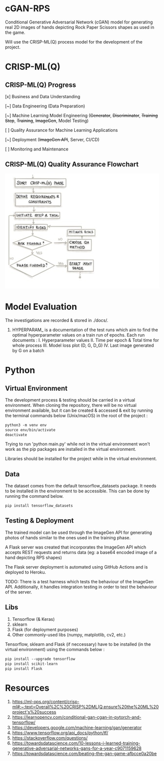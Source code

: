 # cGAN-RPS
Conditional Generative Adversarial Network (cGAN) model for generating real 2D images of hands depicting Rock Paper Scissors shapes as used in the game.

Will use the CRISP-ML(Q) process model for the development of the project. 

# CRISP-ML(Q)

## CRISP-ML(Q) Progress
[x] Business and Data Understanding

[~] Data Engineering (Data Preparation)

[~] Machine Learning Model Engineering (~~Generator~~, ~~Discriminator~~, ~~Training Step~~, ~~Training~~, ~~ImageGen~~, Model Testing)

[ ] Quality Assurance for Machine Learning Applications

[~] Deployment (~~ImageGen API~~, Server, CI/CD)

[ ] Monitoring and Maintenance

## CRISP-ML(Q) Quality Assurance Flowchart
![CRISP-ML(Q) approach for quality assurance for each of the six phases](assets/crisp-ml-phase.jpeg "CRISP-ML(Q) approach for quality assurance for each of the six phases")

# Model Evaluation
The investigations are recorded & stored in ./docs/.
1. HYPERPARAM_<INTEGER> is a documentation of the test runs which aim to find the optimal hyperparameter values on a train run of <INTEGER> epochs. 
Each run documents :
    I. Hyperparameter values
    II. Time per epoch & Total time for whole process
    III. Model loss plot (D, G, D_G)
    IV. Last image generated by G on a batch

# Python

## Virtual Environment
The development process & testing should be carried in a virtual environment. When cloning the repository, there will be no virtual environment available, but it can be created & accessed & exit by running the terminal commands below (Unix/macOS) in the root of the project :
```console
python3 -m venv env
source env/bin/activate
deactivate
```
Trying to run 'python main.py' while not in the virtual environment won't work as the pip packages are installed in the virtual environment.

Libraries should be installed for the project while in the virtual environment.

## Data
The dataset comes from the default tensorflow_datasets package. It needs to be installed in the environment to be accessible. This can be done by running the command below.

```console
pip install tensorflow_datasets
```

## Testing & Deployment
The trained model can be used through the ImageGen API for generating photos of hands similar to the ones used in the training phase.

A Flask server was created that incorporates the ImageGen API which accepts REST requests and returns data (eg: a base64 encoded image of a hand depicting RPS shapes)

The Flask server deployment is automated using GitHub Actions and is deployed to Heroku.

TODO: There is a test harness which tests the behaviour of the ImageGen API. Additionally, it handles integration testing in order to test the behaviour of the server.

## Libs
1. Tensorflow (& Keras)
2. sklearn
3. Flask (for deployment purposes)
4. Other commonly-used libs (numpy, matplotlib, cv2, etc.)

Tensorflow, sklearn and Flask (if neccessary) have to be installed (in the virtual environment) using the commands below :
```console
pip install --upgrade tensorflow
pip install scikit-learn
pip install Flask
```

# Resources
1. https://ml-ops.org/content/crisp-ml#:~:text=Overall%2C%20CRISP%2DML(Q,ensure%20the%20ML%20project's%20success
2. https://learnopencv.com/conditional-gan-cgan-in-pytorch-and-tensorflow/
3. https://developers.google.com/machine-learning/gan/generator
4. https://www.tensorflow.org/api_docs/python/tf/
5. https://stackoverflow.com/questions/
6. https://towardsdatascience.com/10-lessons-i-learned-training-generative-adversarial-networks-gans-for-a-year-c9071159628
7. https://towardsdatascience.com/beating-the-gan-game-afbcce0a20be
